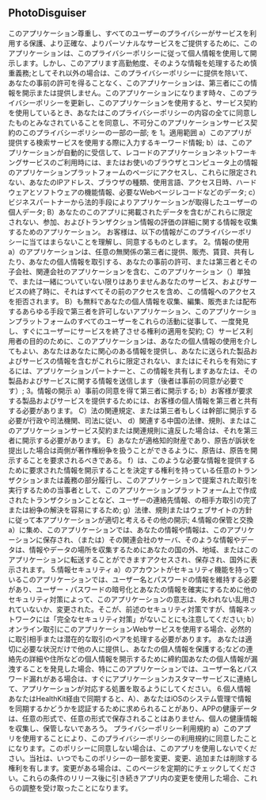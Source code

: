 ## PhotoDisguiser

このアプリケーション尊重し、すべてのユーザーのプライバシーがサービスを利用する保護、より正確な、よりパーソナルなサービスをご提供するために、このアプリケーションは、このプライバシーポリシーに従って個人情報を使用して開示します。しかし、このアプリます高勤勉度、そのような情報を処理するため慎重義務;としてそれ以外の場合は、このプライバシーポリシーに提供を除いて、あなたの事前の許可を得ることなく、このアプリケーションは、第三者にこの情報を開示または提供しません。このアプリケーションになります時々、このプライバシーポリシーを更新し、このアプリケーションを使用すると、サービス契約を使用しているとき、あなたはこのプライバシーポリシーの内容の全てに同意したものとみなされていることを同意し、不可分このアプリケーションサービス契約のこのプライバシーポリシーの一部の一部; 
を
1。適用範囲
a）このアプリが提供する検索サービスを使用する際に入力するキーワード情報; b）は、このアプリケーションが自動的に受信して、レコードのアプリケーションネットワーキングサービスのご利用時には、またはお使いのブラウザとコンピュータ上の情報のアプリケーションプラットフォームのページにアクセスし、これらに限定されない、あなたのIPアドレス、ブラウザの種類、使用言語、アクセス日時、ハードウェアとソフトウェアの機能情報、必要なWebページレコードなどのデータ; 
c）ビジネスパートナーから法的手段によりアプリケーションが取得したユーザーの個人データ; 
B）あなたのこのアプリに掲載されたデータを含むがこれらに限定されない、参加、およびトランザクション情報の評価の詳細に関する情報を収集するためのアプリケーション。
お客様は、以下の情報がこのプライバシーポリシーに当てはまらないことを理解し、同意するものとします。
2。情報の使用
a）のアプリケーションは、任意の無関係の第三者に提供、販売、賃貸、共有したり、あなたの個人情報を取引する、あなたの事前の許可、または第三者とその子会社、関連会社のアプリケーションを含む、このアプリケーション（）単独で、または一緒についていない限りはありませんあなたのサービス、およびサービスの終了時に、それはすべてその前のアクセスを含め、この情報へのアクセスを拒否されます。
B）も無料であなたの個人情報を収集、編集、販売または配布するあらゆる手段で第三者を許可しないアプリケーション、このアプリケーションプラットフォームのすべてのユーザーをこれらの活動に従事して、一度発見し、すぐにユーザーにサービスを終了させる権利の適用を契約; 
C）サービス利用者の目的のために、このアプリケーションは、あなたの個人情報の使用を介してもよい、あなたはあなたに関心のある情報を提供し、あなたに送られた製品およびサービスの情報を含むがこれらに限定されない、またはにそれらを有効にするには、アプリケーションパートナーと、この情報を共有しますあなたは、その製品およびサービスに関する情報を送信します（後者は事前の同意が必要です）; 
3。情報の開示
a）事前の同意を得て第三者に開示する; 
b）お客様が要求する製品およびサービスを提供するためには、お客様の個人情報を第三者と共有する必要があります。 C）法の関連規定、または第三者もしくは幹部に開示する必要が行政や司法機関、司法に従い、
d）関連する中国の法律、規則、またはこのアプリケーションサービス契約または関連規則に違反した場合は、それを第三者に開示する必要があります。 E）あなたが適格知的財産であり、原告が訴状を提出した場合は両側が著作権紛争を扱うことができるように、原告は、原告を開示することを要求されるべきである。
f）は、このような必要な情報を提供するために要求された情報を開示することを決定する権利を持っている任意のトランザクションまたは義務の部分履行し、このアプリケーションで提案された取引を実行するための当事者として、このアプリケーションプラットフォーム上で作成されたトランザクションことなど、ユーザーの連絡先情報、の相手方取引の完了または紛争の解決を容易にするため; 
g）法律、規則またはウェブサイトの方針に従って本アプリケーションが適切と考えるその他の開示; 
4.情報の保管と交換
a）に集め、このアプリケーションでは、あなたの情報や情報は、このアプリケーションに保存され、（または）その関連会社のサーバ、そのような情報やデータは、情報やデータの場所を収集するためにあなたの国の外、地域、またはこのアプリケーションに転送することができますアクセスされ、保存され、国外に表示されます。
5.情報セキュリティ
a）のアカウントがセキュリティ機能を持っているこのアプリケーションでは、ユーザー名とパスワードの情報を維持する必要があり、ユーザー・パスワードの暗号化とあなたの情報を確実にするために他のセキュリティ対策によって、このアプリケーションの意志は、失われない乱用されていないか、変更された。そこが、前述のセキュリティ対策ですが、情報ネットワークには「完全なセキュリティ対策」がないことにも注意してください; 
b）オンライン取引にこのアプリケーションWebサービスを使用する場合、必然的に取引相手または潜在的な取引のペアを処理する必要があります。 あなたは適切に必要な状況だけで他の人に提供し、あなたの個人情報を保護する;などの連絡先の詳細や住所などの個人情報を開示するために締約国あなたの個人情報が漏洩することを発見した場合、特にこのアプリケーションでは、ユーザー名とパスワード漏れがある場合は、すぐにアプリケーションカスタマーサービスに連絡して、アプリケーションが対応する処置を取るようにしてください。
6.個人情報
あなたはHealthKit経由で同期すると、A）、あなたはiOSのシステム管理で情報を同期するかどうかを認証するために求められることがあり、APPの健康データは、任意の形式で、任意の形式で保存されることはありません、個人の健康情報を収集し、保管しないであろう。 
プライバシーポリシー利用規約
a）このアプリを使用することにより、このプライバシーポリシーの利用規約に同意したことになります。このポリシーに同意しない場合は、このアプリを使用しないでください。当社は、いつでもこのポリシーの一部を変更、変更、追加または削除する権利を有します。変更がある場合は、このページを定期的にチェックしてください。これらの条件のリリース後に引き続きアプリ内の変更を使用した場合、これらの調整を受け取ったことになります。
